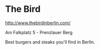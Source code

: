 # The Bird

http://www.thebirdinberlin.com/

Am Falkplatz 5 - Prenzlauer Berg

Best burgers and steaks you'll find in Berlin.  
